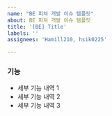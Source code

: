 ```yaml
---
name: "BE 피쳐 개발 이슈 템플릿"
about: BE 피쳐 개발 이슈 템플릿
title: '[BE] Title'
labels: ''
assignees: 'Hamill210, hsik0225'

---
```


### 기능

* 세부 기능 내역 1
* 세부 기능 내역 2
* 세부 기능 내역 3
